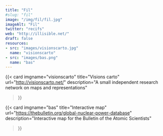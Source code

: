 ```yaml
---
title: "Fil"
#slug: "fil"
image: "/img/fil/fil.jpg"
imageAlt: "Fil"
twitter: "recifs"
web: "http://illisible.net/"
draft: false
resources:
- src: "images/visionscarto.jpg"
  name: "visionscarto"
- src: "images/bas.png"
  name: "bas"
---
```


{{< card
  imgname="visionscarto"
  title="Visions carto"
  url="http://visionscarto.net/"
  description="A small independent research network on maps and representations"
>}}

{{< card
  imgname="bas"
  title="Interactive map"
  url="https://thebulletin.org/global-nuclear-power-database"
  description="Interactive map for the Bulletin of the Atomic Scientists"
>}}
